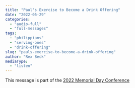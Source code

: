 ```yaml
---
title: "Paul's Exercise to Become a Drink Offering"
date: "2022-05-29"
categories: 
  - "audio-full"
  - "full-messages"
tags: 
  - "philippians"
  - "serving-ones"
  - "drink-offering"
slug: "pauls-exercise-to-become-a-drink-offering"
author: "Rex Beck"
mediaType: 
  - "listen"
---
```


This message is part of the [2022 Memorial Day Conference](https://asweetsavor.org/2022-memorial-day-conference-the-joyful-experience-of-the-drink-offering-on-the-sacrifice-and-service-of-faith/)
